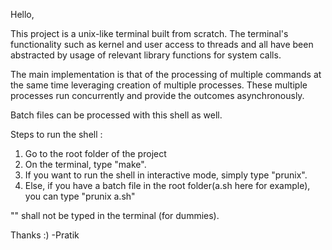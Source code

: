 Hello, 

This project is a unix-like terminal built from scratch. The terminal's functionality such as kernel and user access to threads and all have been abstracted by usage of relevant library functions for system calls.

The main implementation is that of the processing of multiple commands at the same time leveraging creation of multiple processes.
These multiple processes run concurrently and provide the outcomes asynchronously. 

Batch files can be processed with this shell as well.

Steps to run the shell :

1. Go to the root folder of the project
2. On the terminal, type "make".
3. If you want to run the shell in interactive mode, simply type "prunix".
4. Else, if you have a batch file in the root folder(a.sh here for example), you can type "prunix a.sh"

"" shall not be typed in the terminal (for dummies).

Thanks :)
-Pratik